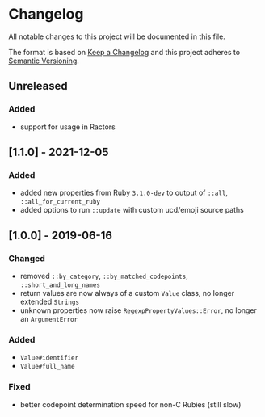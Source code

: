 # Changelog
All notable changes to this project will be documented in this file.

The format is based on [Keep a Changelog](http://keepachangelog.com/en/1.0.0/)
and this project adheres to [Semantic Versioning](http://semver.org/spec/v2.0.0.html).

## Unreleased

### Added
- support for usage in Ractors

## [1.1.0] - 2021-12-05

### Added
- added new properties from Ruby `3.1.0-dev` to output of `::all`, `::all_for_current_ruby`
- added options to run `::update` with custom ucd/emoji source paths

## [1.0.0] - 2019-06-16

### Changed
- removed `::by_category`, `::by_matched_codepoints`, `::short_and_long_names`
- return values are now always of a custom `Value` class, no longer extended `Strings`
- unknown properties now raise `RegexpPropertyValues::Error`, no longer an `ArgumentError`

### Added
- `Value#identifier`
- `Value#full_name`

### Fixed
- better codepoint determination speed for non-C Rubies (still slow)
